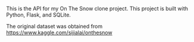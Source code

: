 This is the API for my On The Snow clone project. This project is built with Python, Flask, and SQLite.

The original dataset was obtained from https://www.kaggle.com/sijialai/onthesnow
